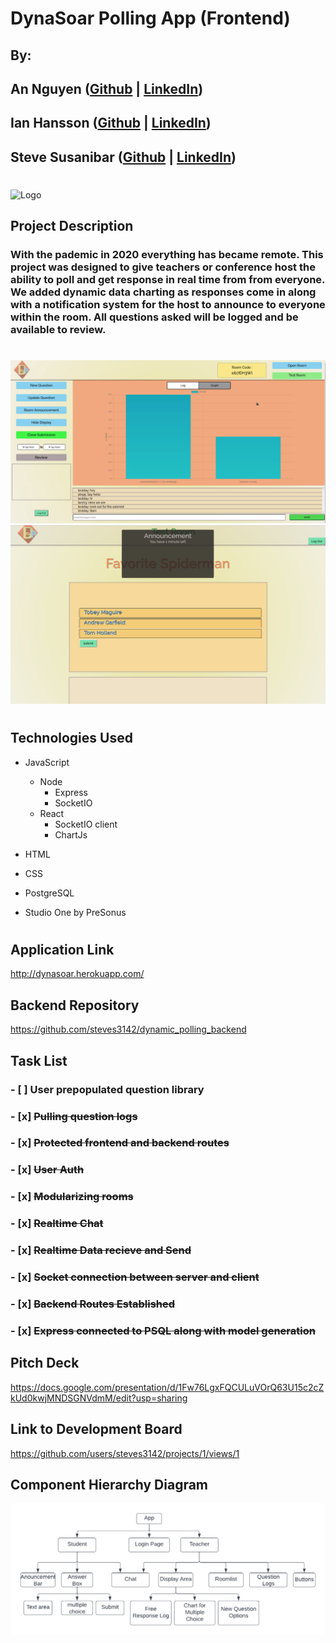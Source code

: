 # DynaSoar Polling App (Frontend)
## By: 
## An Nguyen ([Github](https://github.com/atn95/) | [LinkedIn](https://www.linkedin.com/in/atn95/))
## Ian Hansson ([Github](https://github.com/ian713hansson) | [LinkedIn](https://www.linkedin.com/in/ian-hansson/))
## Steve Susanibar  ([Github](https://github.com/steves3142) | [LinkedIn](https://www.linkedin.com/in/steve-susanibar/))
#

![Logo](https://i.imgur.com/AVXkMzZ.jpg)

## Project Description

### With the pademic in 2020 everything has became remote. This project was designed to give teachers or conference host the ability to poll and get response in real time from from everyone. We added dynamic data charting as responses come in along with a notification system for the host to announce to everyone within the room. All questions asked will be logged and be available to review.

#

![Host](polling.png)
![Client](Student.png)
#
## Technologies Used
- JavaScript
  - Node
    - Express
    - SocketIO
  - React
    - SocketIO client
    - ChartJs
- HTML
- CSS

- PostgreSQL
- Studio One by PreSonus
#

## Application Link

http://dynasoar.herokuapp.com/ 

## Backend Repository

https://github.com/steves3142/dynamic_polling_backend 

## Task List
### - [ ] User prepopulated question library
### - [x] ~~Pulling question logs~~
### - [x] ~~Protected frontend and backend routes~~
### - [x] ~~User Auth~~
### - [x] ~~Modularizing rooms~~
### - [x] ~~Realtime Chat~~
### - [x] ~~Realtime Data recieve and Send~~
### - [x] ~~Socket connection between server and client~~
### - [x] ~~Backend Routes Established~~
### - [x] ~~Express connected to PSQL along with model generation~~

## Pitch Deck

https://docs.google.com/presentation/d/1Fw76LgxFQCULuVOrQ63U15c2cZkUd0kwjMNDSGNVdmM/edit?usp=sharing

## Link to Development Board

https://github.com/users/steves3142/projects/1/views/1

## Component Hierarchy Diagram

![ERD](CHD.png)
